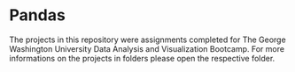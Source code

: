 # Pandas

The projects in this repository were assignments completed for The George Washington University Data Analysis and Visualization Bootcamp. For more informations on the projects in folders please open the respective folder.